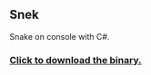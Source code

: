 ## Snek

Snake on console with C#.

### [Click to download the binary.](https://github.com/burakakan/Snek/releases/download/v0.2.0-alpha/SnakeGame.exe)
